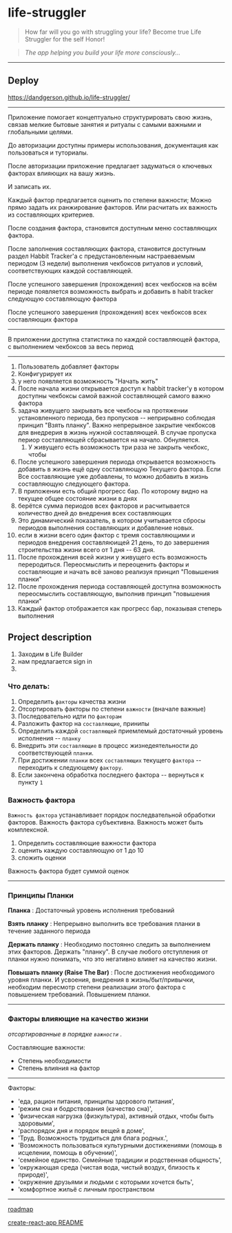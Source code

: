 # life-struggler

> How far will you go with struggling your life?
> Become true Life Struggler for the self Honor!

> *The app helping you build your life more consciously...*

***

## Deploy

https://dandgerson.github.io/life-struggler/

***

Приложение помогает концептуально структурировать свою жизнь, связав мелкие бытовые занятия и ритуалы с самыми важными и глобальными целями.

До авторизации доступны примеры использования, документация как пользоваться и туториалы.

После авторизации приложение предлагает задуматься о ключевых факторах влияющих на вашу жизнь.

И записать их.

Каждый фактор предлагается оценить по степени важности; Можно прямо задать их ранжирование факторов. Или расчитать их важность из составляющих критериев.

После создания фактора, становится доступным меню составляющих фактора.

После заполнения составляющих фактора, становится доступным раздел Habbit Tracker'a с предустановленным настраеваемым периодом (3 недели) выполнения чекбоксов ритуалов и условий, соответствующих каждой составляющей.

После успешного завершения (прохождения) всех чекбосков на всём периоде появляется возможность выбрать и добавить в habit tracker следующую составляющую фактора

После успешного завершения (прохождения) всех чекбоксов всех составляющих фактора

***

В приложении доступна статистика по каждой составляющей фактора, с выполнением чекбоксов за весь период

*** 

01. Пользователь добавляет факторы
02. Конфигурирует их
03. у него появляется возможность "Начать жить"
04. После начала жизни открывается доступ к habbit tracker'y в котором доступны чекбоксы самой важной составляющей самого важно фактора
05. задача живущего закрывать все чекбосы на протяжении установленного периода, без пропусков -- неприрывно соблюдая принцип "Взять планку". Важно непрерывное закрытие чекбоксов для внедрерия в жизнь нужной составляющей. В случае пропуска периор составляющей сбрасывается на начало. Обнуляется.
    01.  У живущего есть возможность три раза не закрыть чекбокс, чтобы 
06.  После успешного завершения периода открывается возможность добавить в жизнь ещё одну составляющую Текущего фактора. Если Все составляющие уже добавлены, то можно добавить в жизнь составляющую следующего фактора.
07.  В приложении есть общий прогресс бар. По которому видно на текущее общее состояние жизни в днях
   1. берётся сумма периодов всех факторов и расчитывается количество дней до внедрения всех составляющих
   2. Это динамический показатель, в котором учитывается сбросы периодов выполнения составляющих и добавление новых.
   3. если в жизни всего один фактор с тремя составляющими и периодов внедрения составляюищей 21 день, то до завершения строительства жизни всего от 1 дня -- 63 дня.
08. После прохождения всей жизни у живущего есть возможность переродиться. Переосмыслить и переоценить факторы и составляющие и начать всё заново реализуя принцип "Повышения планки"
09. После прохождения периода составляющей доступна возможность переосмыслить составляющую, выполнив принцип "повышения планки"
10. Каждый фактор отображается как прогресс бар, показывая степерь выполнения

## Project description

01. Заходим в Life Builder
02. нам предлагается sign in
3. 

### Что делать:

01. Определить `факторы` качества жизни
02. Отсортировать факторы по степени `важности` (вначале важные)
03. Последовательно идти по `факторам`
04. Разложить фактор на `составляющие`, принипы
05. Определить каждой `составляющей` приемлемый достаточный уровень исполнения -- `планку`
06. Внедрить эти `составляющие` в процесс жизнедеятельности до соответствующей `планки`.
07. При достижении `планки` всех `составляющих` текущего `фактора` -- переходить к следующему `фактору`.
08. Если закончена обработка последнего фактора -- вернуться к пункту `1`

### Важность фактора

`Важность фактора` устанавливает порядок последвательной обработки факторов. Важность фактора субъективна. Важность может быть комплексной.

01. Определить составляющие важности фактора
02. оценить каждую составляющую от 1 до 10
03. сложить оценки

Важность фактора будет суммой оценок

***

### Принципы Планки

**Планка**
: Достаточный уровень исполнения требований

**Взять планку**
: Непрерывно выполнить все требования планки в течение заданного периода

**Держать планку**
: Необходимо постоянно следить за выполнением этих факторов. Держать "планку". В случае любого отступления от планки нужно понимать, что это негативно влияет на качество жизни.

**Повышать планку (Raise The Bar)**
: После достижения необходимого уровня планки. И усвоения, внедрения в жизнь/быт/привычки, необходим пересмотр степени реализации этого фактора с повышением требований. Повышением планки.

***

### Факторы влияющие на качество жизни

*отсортированные в порядке `важности` .*

Cоставляющие важности:

* Степень необходимости
* Степень влияния на фактор

***

Факторы:

* 'еда, рацион питания, принципы здорового питания', 
* 'режим сна и бодрствования (качество сна)', 
* 'физическая нагрузка (физкультура), активный отдых, чтобы быть здоровыми', 
* 'распорядок дня и порядок вещей в доме', 
* 'Труд. Возможность трудиться для блага родных.', 
* 'Возможность пользоваться культурными достижениями (помощь в исцелении, помощь в обучении)', 
* 'семейное единство. Семейные традиции и родственная общность', 
* 'окружающая среда (чистая вода, чистый воздух, близость к природе)', 
* 'окружение друзьями и людьми с которыми хочется быть', 
* 'комфортное жильё с личным пространством

***

[roadmap](./docs/ROADMAP.md)

[create-react-app README](./docs/README.cra.md)
